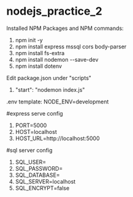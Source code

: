 # nodejs_practice_2

Installed NPM Packages and NPM commands:
1. npm init -y
2. npm install express mssql cors body-parser
3. npm install fs-extra
4. npm install nodemon --save-dev
5. npm install dotenv

Edit package.json under "scripts"
1. "start": "nodemon index.js"

.env template:
NODE_ENV=development

#express serve config
1. PORT=5000
2. HOST=localhost
3. HOST_URL=http://localhost:5000

#sql server config
1. SQL_USER=
2. SQL_PASSWORD=
3. SQL_DATABASE=
4. SQL_SERVER=localhost
5. SQL_ENCRYPT=false
